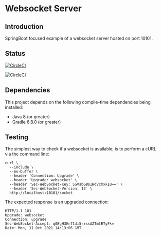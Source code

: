 # Websocket Server

## Introduction
SpringBoot focused example of a websocket server hosted on port 10101.

## Status 
[![CircleCI](https://dl.circleci.com/status-badge/img/gh/andy-jenkins/websocket-server/tree/master.svg?style=svg)](https://dl.circleci.com/status-badge/redirect/gh/andy-jenkins/websocket-server/tree/master)

[![CircleCI](https://dl.circleci.com/insights-snapshot/gh/andy-jenkins/websocket-server/master/integrate/badge.svg?window=30d)](https://app.circleci.com/insights/github/andy-jenkins/websocket-server/workflows/integrate/overview?branch=master&reporting-window=last-30-days&insights-snapshot=true)

## Dependencies
This project depends on the following
compile-time dependencies being installed:
* Java 8 (or greater)
* Gradle 6.8.0 (or greater)

## Testing
The simplest way to check if a websocket is available,
is to perform a cURL via the command line:
```shell
curl \
  --include \
  --no-buffer \
  --header 'Connection: Upgrade' \
  --header 'Upgrade: websocket' \
  --header 'Sec-WebSocket-Key: SGVsbG8sIHdvcmxkIQ==' \
  --header 'Sec-WebSocket-Version: 13' \
  http://localhost:10101/socket
```

The expected response is an upgraded connection:
```
HTTP/1.1 101 
Upgrade: websocket
Connection: upgrade
Sec-WebSocket-Accept: qGEgH3En71di5rrssAZTmtRTyFk=
Date: Mon, 11 Oct 2021 14:13:06 GMT
```
